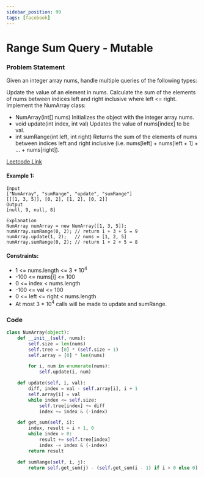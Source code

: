 ```yaml
---
sidebar_position: 99
tags: [facebook]
---
```


# Range Sum Query - Mutable

### Problem Statement

Given an integer array nums, handle multiple queries of the following types:

Update the value of an element in nums.
Calculate the sum of the elements of nums between indices left and right inclusive where left <= right.
Implement the NumArray class:

- NumArray(int[] nums) Initializes the object with the integer array nums.
- void update(int index, int val) Updates the value of nums[index] to be val.
- int sumRange(int left, int right) Returns the sum of the elements of nums between indices left and right inclusive (i.e. nums[left] + nums[left + 1] + ... + nums[right]).

[Leetcode Link](https://leetcode.com/problems/range-sum-query-mutable)

#### Example 1:

```
Input
["NumArray", "sumRange", "update", "sumRange"]
[[[1, 3, 5]], [0, 2], [1, 2], [0, 2]]
Output
[null, 9, null, 8]

Explanation
NumArray numArray = new NumArray([1, 3, 5]);
numArray.sumRange(0, 2); // return 1 + 3 + 5 = 9
numArray.update(1, 2);   // nums = [1, 2, 5]
numArray.sumRange(0, 2); // return 1 + 2 + 5 = 8
```

#### Constraints:

- 1 <= nums.length <= 3 \* 10<sup>4</sup>
- -100 <= nums[i] <= 100
- 0 <= index < nums.length
- -100 <= val <= 100
- 0 <= left <= right < nums.length
- At most 3 \* 10<sup>4</sup> calls will be made to update and sumRange.

### Code

```python title="Python Code"
class NumArray(object):
    def __init__(self, nums):
        self.size = len(nums)
        self.tree = [0] * (self.size + 1)
        self.array = [0] * len(nums)

        for i, num in enumerate(nums):
            self.update(i, num)

    def update(self, i, val):
        diff, index = val - self.array[i], i + 1
        self.array[i] = val
        while index <= self.size:
            self.tree[index] += diff
            index += index & (-index)

    def get_sum(self, i):
        index, result = i + 1, 0
        while index > 0:
            result += self.tree[index]
            index -= index & (-index)
        return result

    def sumRange(self, i, j):
        return self.get_sum(j) - (self.get_sum(i - 1) if i > 0 else 0)
```

